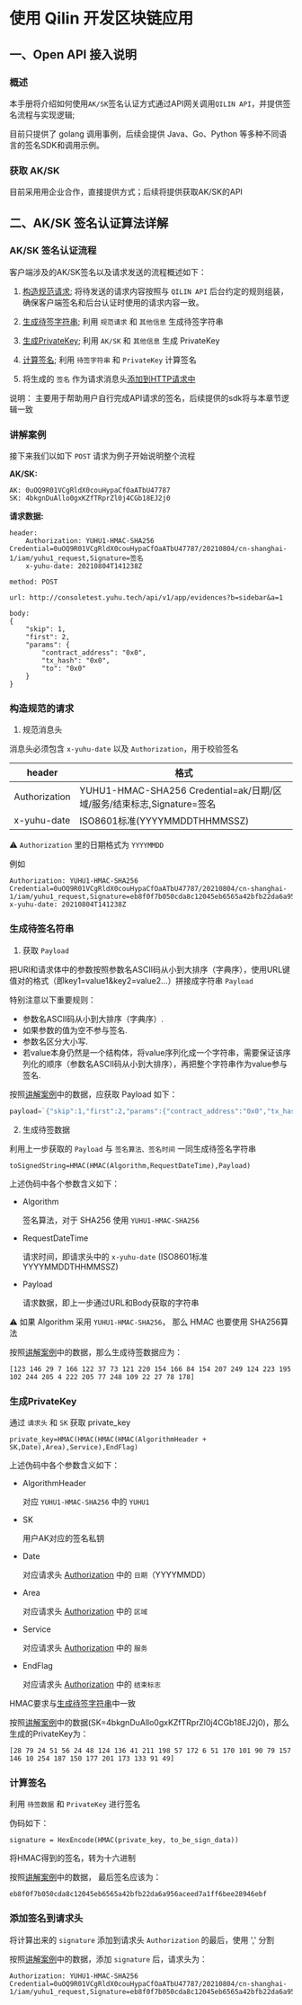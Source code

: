 # 使用 Qilin 开发区块链应用

## 一、Open API 接入说明

### 概述
本手册将介绍如何使用`AK/SK`签名认证方式通过API网关调用`QILIN API`，并提供签名流程与实现逻辑;

目前只提供了 golang 调用事例，后续会提供 Java、Go、Python 等多种不同语言的签名SDK和调用示例。

### 获取 AK/SK
目前采用用企业合作，直接提供方式；后续将提供获取AK/SK的API

## 二、AK/SK 签名认证算法详解

### AK/SK 签名认证流程

客户端涉及的AK/SK签名以及请求发送的流程概述如下：

1. [构造规范请求](#构造规范的请求);
将待发送的请求内容按照与 `QILIN API` 后台约定的规则组装，确保客户端签名和后台认证时使用的请求内容一致。

1. [生成待签字符串](#生成待签字符串);
利用 `规范请求` 和 `其他信息` 生成待签字符串

3. [生成PrivateKey](#生成privatekey);
利用 `AK/SK` 和 `其他信息` 生成 PrivateKey

4. [计算签名](#计算签名);
利用 `待签字符串` 和 `PrivateKey` 计算签名

5. 将生成的 `签名` 作为请求消息头[添加到HTTP请求中](#添加签名到请求头)

说明：
主要用于帮助用户自行完成API请求的签名，后续提供的sdk将与本章节逻辑一致

### 讲解案例
接下来我们以如下 `POST` 请求为例子开始说明整个流程

**AK/SK:**
```
AK: 0uOQ9R01VCgRldX0couHypaCfOaATbU47787
SK: 4bkgnDuAllo0gxKZfTRprZl0j4CGb18EJ2j0
```

**请求数据:**
```
header:
    Authorization: YUHU1-HMAC-SHA256 Credential=0uOQ9R01VCgRldX0couHypaCfOaATbU47787/20210804/cn-shanghai-1/iam/yuhu1_request,Signature=签名
    x-yuhu-date: 20210804T141238Z

method: POST

url: http://consoletest.yuhu.tech/api/v1/app/evidences?b=sidebar&a=1

body:
{
    "skip": 1,
    "first": 2,
    "params": {
        "contract_address": "0x0",
        "tx_hash": "0x0",
        "to": "0x0"
    }
}
```

### 构造规范的请求

1. 规范消息头

消息头必须包含 `x-yuhu-date` 以及 `Authorization`，用于校验签名

| header        | 格式                                                   |
| ------------- | ------------------------------------------------------ |
| Authorization | YUHU1-HMAC-SHA256 Credential=ak/⽇期/区域/服务/结束标志,Signature=签名 |
| x-yuhu-date   | ISO8601标准(YYYYMMDDTHHMMSSZ)                          |

⚠️ `Authorization` 里的⽇期格式为 `YYYYMMDD`

例如
```
Authorization: YUHU1-HMAC-SHA256 Credential=0uOQ9R01VCgRldX0couHypaCfOaATbU47787/20210804/cn-shanghai-1/iam/yuhu1_request,Signature=eb8f0f7b050cda8c12045eb6565a42bfb22da6a956aceed7a1ff6bee28946ebf
x-yuhu-date: 20210804T141238Z
```

### 生成待签名符串
1. 获取 `Payload`

把URl和请求体中的参数按照参数名ASCII码从小到大排序（字典序），使用URL键值对的格式（即key1=value1&key2=value2...）拼接成字符串   `Payload`

特别注意以下重要规则：
- 参数名ASCII码从小到大排序（字典序）.
- 如果参数的值为空不参与签名.
- 参数名区分大小写.
- 若value本身仍然是一个结构体，将value序列化成一个字符串，需要保证该序列化的顺序（参数名ASCII码从小到大排序），再把整个字符串作为value参与签名.

按照[讲解案例](#讲解案例)中的数据，应获取 Payload 如下：
```go
payload=`{"skip":1,"first":2,"params":{"contract_address":"0x0","tx_hash":"0x0","to":"0x0"}}`
```

2. 生成待签数据

利用上一步获取的 `Payload` 与 `签名算法、签名时间` 一同生成待签名字符串
```
toSignedString=HMAC(HMAC(Algorithm,RequestDateTime),Payload)
```
上述伪码中各个参数含义如下：
- Algorithm

  签名算法，对于 SHA256 使用 `YUHU1-HMAC-SHA256`
- RequestDateTime

  请求时间，即请求头中的 `x-yuhu-date` (ISO8601标准 YYYYMMDDTHHMMSSZ)
- Payload

  请求数据，即上一步通过URL和Body获取的字符串

⚠️ 如果 Algorithm 采用 `YUHU1-HMAC-SHA256`， 那么 HMAC 也要使用 SHA256算法

按照[讲解案例](#讲解案例)中的数据，那么生成待签数据应为：
```
[123 146 29 7 166 122 37 73 121 220 154 166 84 154 207 249 124 223 195 102 244 205 4 222 205 77 248 109 22 27 78 178]
```

### 生成PrivateKey
通过 `请求头` 和 `SK` 获取 private_key
```
private_key=HMAC(HMAC(HMAC(HMAC(AlgorithmHeader + SK,Date),Area),Service),EndFlag)
```
上述伪码中各个参数含义如下：
- AlgorithmHeader

  对应 `YUHU1-HMAC-SHA256` 中的 `YUHU1`
- SK

  用户AK对应的签名私钥
- Date

  对应请求头 [Authorization](#构造规范的请求) 中的 `日期`（YYYYMMDD）
- Area

  对应请求头 [Authorization](#构造规范的请求) 中的 `区域`
- Service

  对应请求头 [Authorization](#构造规范的请求) 中的 `服务`
- EndFlag

  对应请求头 [Authorization](#构造规范的请求) 中的 `结束标志`

HMAC要求与[生成待签字符串](#生成待签字符串)中一致

按照[讲解案例](#讲解案例)中的数据(SK=4bkgnDuAllo0gxKZfTRprZl0j4CGb18EJ2j0)，那么生成的PrivateKey为：
```
[28 79 24 51 56 24 48 124 136 41 211 198 57 172 6 51 170 101 90 79 157 146 10 254 187 150 177 201 173 133 91 49]
```

### 计算签名

利用 `待签数据` 和 `PrivateKey` 进行签名

伪码如下：
```
signature = HexEncode(HMAC(private_key, to_be_sign_data))
```
将HMAC得到的签名，转为十六进制

按照[讲解案例](#讲解案例)中的数据， 最后签名应该为：
```
eb8f0f7b050cda8c12045eb6565a42bfb22da6a956aceed7a1ff6bee28946ebf
```

### 添加签名到请求头
将计算出来的 `signature` 添加到请求头 `Authorization` 的最后，使用 ',' 分割

按照[讲解案例](#讲解案例)中的数据，添加 `signature` 后，请求头为：

```
Authorization: YUHU1-HMAC-SHA256 Credential=0uOQ9R01VCgRldX0couHypaCfOaATbU47787/20210804/cn-shanghai-1/iam/yuhu1_request,Signature=eb8f0f7b050cda8c12045eb6565a42bfb22da6a956aceed7a1ff6bee28946ebf
```